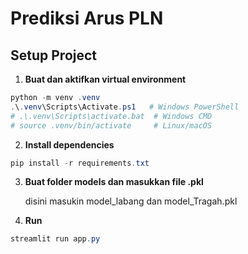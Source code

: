 # Prediksi Arus PLN

## Setup Project

1. **Buat dan aktifkan virtual environment**
```powershell
python -m venv .venv
.\.venv\Scripts\Activate.ps1   # Windows PowerShell
# .\.venv\Scripts\activate.bat  # Windows CMD
# source .venv/bin/activate     # Linux/macOS
```

2. **Install dependencies**
```powershell
pip install -r requirements.txt
```

3. **Buat folder models dan masukkan file .pkl**

    disini masukin model_labang dan model_Tragah.pkl

2. **Run**
```powershell
streamlit run app.py
```

